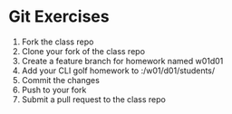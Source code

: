 # Git Exercises

1. Fork the class repo
2. Clone your fork of the class repo
3. Create a feature branch for homework named w01d01
4. Add your CLI golf homework to :/w01/d01/students/
5. Commit the changes
6. Push to your fork
7. Submit a pull request to the class repo
